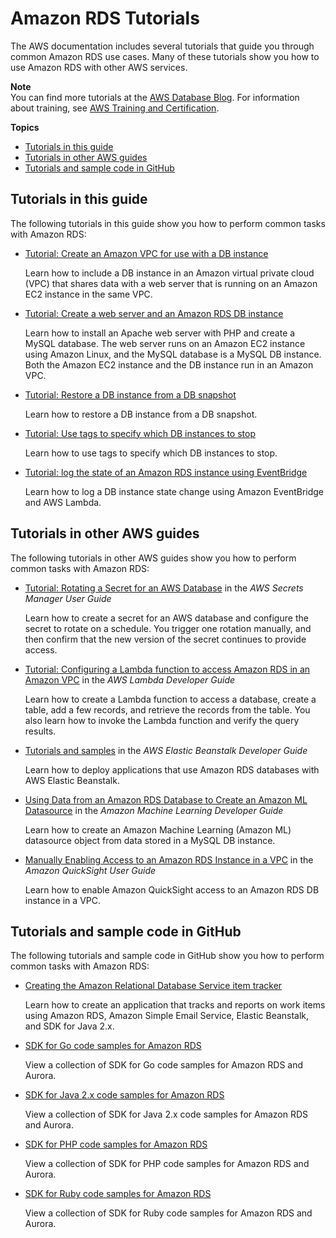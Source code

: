# Amazon RDS Tutorials<a name="CHAP_Tutorials"></a>

The AWS documentation includes several tutorials that guide you through common Amazon RDS use cases\. Many of these tutorials show you how to use Amazon RDS with other AWS services\. 

**Note**  
You can find more tutorials at the [AWS Database Blog](http://aws.amazon.com/blogs/database/)\. For information about training, see [AWS Training and Certification](https://www.aws.training/)\.

**Topics**
+ [Tutorials in this guide](#CHAP_Tutorials.ThisGuide)
+ [Tutorials in other AWS guides](#CHAP_Tutorials.OtherGuides)
+ [Tutorials and sample code in GitHub](#CHAP_Tutorials.GitHub)

## Tutorials in this guide<a name="CHAP_Tutorials.ThisGuide"></a>

The following tutorials in this guide show you how to perform common tasks with Amazon RDS:
+ [Tutorial: Create an Amazon VPC for use with a DB instance](CHAP_Tutorials.WebServerDB.CreateVPC.md)

  Learn how to include a DB instance in an Amazon virtual private cloud \(VPC\) that shares data with a web server that is running on an Amazon EC2 instance in the same VPC\.
+ [Tutorial: Create a web server and an Amazon RDS DB instance](TUT_WebAppWithRDS.md)

  Learn how to install an Apache web server with PHP and create a MySQL database\. The web server runs on an Amazon EC2 instance using Amazon Linux, and the MySQL database is a MySQL DB instance\. Both the Amazon EC2 instance and the DB instance run in an Amazon VPC\.
+ [Tutorial: Restore a DB instance from a DB snapshot](CHAP_Tutorials.RestoringFromSnapshot.md)

  Learn how to restore a DB instance from a DB snapshot\.
+ [Tutorial: Use tags to specify which DB instances to stop](USER_Tagging.md#Tagging.RDS.Autostop)

  Learn how to use tags to specify which DB instances to stop\.
+ [Tutorial: log the state of an Amazon RDS instance using EventBridge](rds-cloud-watch-events.md#log-rds-instance-state)

  Learn how to log a DB instance state change using Amazon EventBridge and AWS Lambda\.

## Tutorials in other AWS guides<a name="CHAP_Tutorials.OtherGuides"></a>

The following tutorials in other AWS guides show you how to perform common tasks with Amazon RDS:
+ [ Tutorial: Rotating a Secret for an AWS Database](https://docs.aws.amazon.com/secretsmanager/latest/userguide/tutorials_db-rotate.html) in the *AWS Secrets Manager User Guide*

  Learn how to create a secret for an AWS database and configure the secret to rotate on a schedule\. You trigger one rotation manually, and then confirm that the new version of the secret continues to provide access\.
+ [ Tutorial: Configuring a Lambda function to access Amazon RDS in an Amazon VPC](https://docs.aws.amazon.com/lambda/latest/dg/services-rds-tutorial.html) in the *AWS Lambda Developer Guide*

  Learn how to create a Lambda function to access a database, create a table, add a few records, and retrieve the records from the table\. You also learn how to invoke the Lambda function and verify the query results\.
+ [ Tutorials and samples](https://docs.aws.amazon.com/elasticbeanstalk/latest/dg/tutorials.html) in the *AWS Elastic Beanstalk Developer Guide*

  Learn how to deploy applications that use Amazon RDS databases with AWS Elastic Beanstalk\.
+ [ Using Data from an Amazon RDS Database to Create an Amazon ML Datasource](https://docs.aws.amazon.com/machine-learning/latest/dg/using-amazon-rds-with-amazon-ml.html) in the *Amazon Machine Learning Developer Guide*

  Learn how to create an Amazon Machine Learning \(Amazon ML\) datasource object from data stored in a MySQL DB instance\.
+ [ Manually Enabling Access to an Amazon RDS Instance in a VPC](https://docs.aws.amazon.com/quicksight/latest/user/rds-vpc-access.html) in the *Amazon QuickSight User Guide*

  Learn how to enable Amazon QuickSight access to an Amazon RDS DB instance in a VPC\.

## Tutorials and sample code in GitHub<a name="CHAP_Tutorials.GitHub"></a>

The following tutorials and sample code in GitHub show you how to perform common tasks with Amazon RDS:
+ [ Creating the Amazon Relational Database Service item tracker](https://github.com/awsdocs/aws-doc-sdk-examples/tree/master/javav2/usecases/Creating_rds_item_tracker)

  Learn how to create an application that tracks and reports on work items using Amazon RDS, Amazon Simple Email Service, Elastic Beanstalk, and SDK for Java 2\.x\.
+ [ SDK for Go code samples for Amazon RDS](https://github.com/awsdocs/aws-doc-sdk-examples/tree/master/go/rds)

  View a collection of SDK for Go code samples for Amazon RDS and Aurora\.
+ [ SDK for Java 2\.x code samples for Amazon RDS](https://github.com/awsdocs/aws-doc-sdk-examples/tree/master/javav2/example_code/rds/src/main/java/com/example/rds)

  View a collection of SDK for Java 2\.x code samples for Amazon RDS and Aurora\.
+ [ SDK for PHP code samples for Amazon RDS](https://github.com/awsdocs/aws-doc-sdk-examples/tree/master/php/example_code/rds)

  View a collection of SDK for PHP code samples for Amazon RDS and Aurora\.
+ [ SDK for Ruby code samples for Amazon RDS](https://github.com/awsdocs/aws-doc-sdk-examples/tree/master/ruby/example_code/rds)

  View a collection of SDK for Ruby code samples for Amazon RDS and Aurora\.